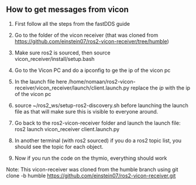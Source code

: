 ## How to get messages from vicon

1. First follow all the steps from the fastDDS guide

2. Go to the folder of the vicon receiver (that was cloned from https://github.com/einstein07/ros2-vicon-receiver/tree/humble)

3. Make sure ros2 is sourced, then source vicon_receiver/install/setup.bash

4. Go to the Vicon PC and do a ipconfig to ge the ip of the vicon pc

5. In the launch file here /home/nomaan/ros2-vicon-receiver/vicon_receiver/launch/client.launch.py replace the *ip* with the ip of the vicon pc

6. source ~/ros2_ws/setup-ros2-discovery.sh before launching the launch file as that will make sure this is visible to everyone around.

6. Go back to the ros2-vicon-receiver folder and launch the launch file: ros2 launch vicon_receiver client.launch.py

7. In another terminal (with ros2 sourced) if you do a ros2 topic list, you should see the topic for each object.

8. Now if you run the code on the thymio, everything should work

Note: This vicon-receiver was cloned from the humble branch using git clone -b humble https://github.com/einstein07/ros2-vicon-receiver.git

